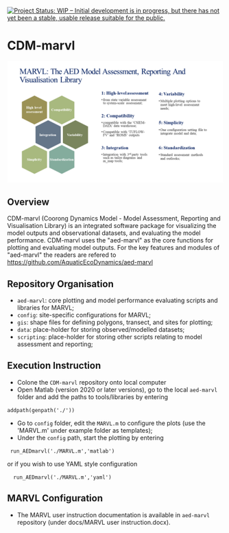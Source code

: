 [![Project Status: WIP – Initial development is in progress, but there has not yet been a stable, usable release suitable for the public.](https://www.repostatus.org/badges/latest/wip.svg)](https://www.repostatus.org/#wip)

# CDM-marvl

![image](data/MARVL-overview.png)

## Overview
CDM-marvl (Coorong Dynamics Model - Model Assessment, Reporting and Visualisation Library) is an integrated software package for visualizing the model outputs and observational datasets, and evaluating the model performance. CDM-marvl uses the "aed-marvl" as the core functions for plotting and evaluating model outputs. For the key features and modules of "aed-marvl" the readers are refered to https://github.com/AquaticEcoDynamics/aed-marvl 

## Repository Organisation
- `aed-marvl`: core plotting and model performance evaluating scripts and libraries for MARVL; 
- `config`: site-specific configurations for MARVL;
- `gis`: shape files for defining polygons, transect, and sites for plotting;
- `data`: place-holder for storing observed/modelled datasets;
- `scripting`: place-holder for storing other scripts relating to model assessment and reporting;

## Execution Instruction
- Colone the `CDM-marvl` repository onto local computer
- Open Matlab (version 2020 or later versions), go to the local `aed-marvl` folder and add the paths to tools/libraries by entering
 ```
 addpath(genpath('./'))
 ```
- Go to `config` folder, edit the `MARVL.m` to configure the plots (use the 'MARVL.m' under example folder as templates);
- Under the `config` path, start the plotting by entering
 ```
  run_AEDmarvl('./MARVL.m','matlab')
 ```
   or if you wish to use YAML style configuration
 ```
   run_AEDmarvl('./MARVL.m','yaml')
 ```

## MARVL Configuration
- The MARVL user instruction documentation is available in `aed-marvl` repository (under docs/MARVL user instruction.docx).
 
